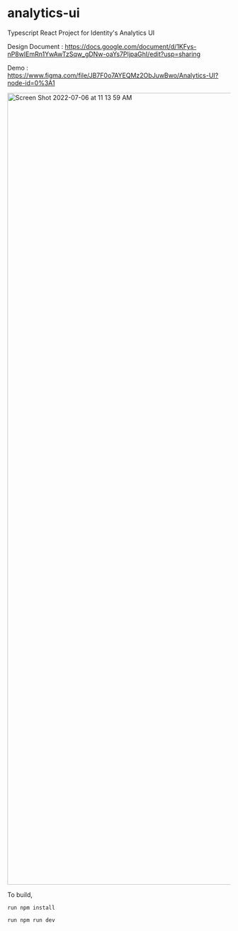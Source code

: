 # analytics-ui
Typescript React Project for Identity's Analytics UI

Design Document : https://docs.google.com/document/d/1KFys-nP8wIEmRn1YwAwTzSqw_gDNw-oaYs7PljpaGhI/edit?usp=sharing

Demo : https://www.figma.com/file/JB7F0o7AYEQMz2ObJuwBwo/Analytics-UI?node-id=0%3A1

<img width="1784" alt="Screen Shot 2022-07-06 at 11 13 59 AM" src="https://user-images.githubusercontent.com/35953676/177616073-938511e0-ae0d-475e-8f41-006b1e366049.png">

To build,
```
run npm install

run npm run dev
```
